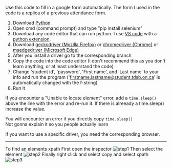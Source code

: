 Use this code to fill in a google form automatically.
The form I used in the code is a replica of a previous attendance form.

   1.  Download [Python](https://www.python.org/downloads/) 
   2.  Open cmd (command prompt) and type "pip install selenium" 
   3.  Download any code editor that can run python. I use [VS code](https://code.visualstudio.com/) with a [python extension](https://code.visualstudio.com/docs/languages/python).
   4.  Download [geckodriver (Mozilla Firefox)](https://github.com/mozilla/geckodriver/releases) or [chromedriver (Chrome)](https://chromedriver.chromium.org/downloads) or [msedgedriver (Microsoft Edge)](https://developer.microsoft.com/en-us/microsoft-edge/tools/webdriver/)
   5.  After you install a driver go to the corresponding branch
   6.  Copy the code into the code editor (I don't recommend this as you don't learn anything, or at least understand the code) 
   7.  Change 'student id', 'password', 'First name', and 'Last name' to your info and run the program ('firstname.lastname@student.tdsb.on.ca' is automatically changed with the f-string)
   8.  Run it

If you encounter a "Unable to locate element" error, add a `time.sleep()` above the line with the error and re-run it.
If there is alreeady a time.sleep() increase the value.

You will encounter an error if you directly copy `time.sleep()`    
Not gonna explain it so you people actually learn

If you want to use a specific driver, you need the corresponding browser.

------------------------------------------
To find an elements xpath
First open the inspector
![step1](https://user-images.githubusercontent.com/75402062/124668587-176a7e00-de7f-11eb-8c1a-9da0f63c37f9.png)
Then select the element
![step2](https://user-images.githubusercontent.com/75402062/124668639-26e9c700-de7f-11eb-9d64-7873fadd7e9a.png)
Finally right click and select copy and select xpath
![step3](https://user-images.githubusercontent.com/75402062/124668702-39640080-de7f-11eb-8e54-2215e936eb71.png)


